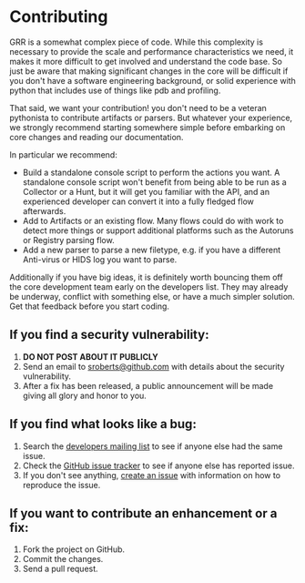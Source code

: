 # Contributing

GRR is a somewhat complex piece of code. While this complexity is necessary to provide the scale and performance characteristics we need, it makes it more difficult to get involved and understand the code base. So just be aware that making significant changes in the core will be difficult if you don't have a software engineering background, or solid experience with python that includes use of things like pdb and profiling.

That said, we want your contribution! you don't need to be a veteran pythonista to contribute artifacts or parsers. But whatever your experience, we strongly recommend starting somewhere simple before embarking on core changes and reading our documentation. 

In particular we recommend:
* Build a standalone console script to perform the actions you want. A standalone console script won't benefit from being able to be run as a Collector or a Hunt, but it will get you familiar with the API, and an experienced developer can convert it into a fully fledged flow afterwards.
* Add to Artifacts or an existing flow. Many flows could do with work to detect more things or support additional platforms such as the Autoruns or Registry parsing flow.
* Add a new parser to parse a new filetype, e.g. if you have a different Anti-virus or HIDS log you want to parse.

Additionally if you have big ideas, it is definitely worth bouncing them off the core development team early on the developers list. They may already be underway, conflict with something else, or have a much simpler solution. Get that feedback before you start coding.

## If you find a security vulnerability:

1. **DO NOT POST ABOUT IT PUBLICLY**
2. Send an email to sroberts@github.com with details about the security vulnerability.
3. After a fix has been released, a public announcement will be made giving all glory and honor to you.

## If you find what looks like a bug:

1. Search the [developers mailing list](https://groups.google.com/forum/#!forum/grr-dev) to see if anyone else had the same issue.
2. Check the [GitHub issue tracker](https://github.com/grr-hackers/grr/issues) to see if anyone else has reported issue.
3. If you don't see anything, [create an issue](https://github.com/grr-hackers/grr/issues/new) with information on how to reproduce the issue.

## If you want to contribute an enhancement or a fix:

1. Fork the project on GitHub.
1. Commit the changes.
1. Send a pull request.
